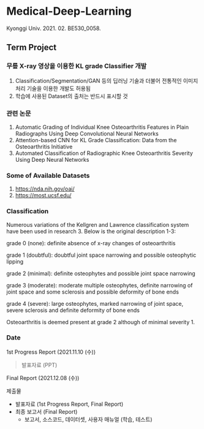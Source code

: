 # Medical-Deep-Learning
Kyonggi Univ. 2021. 02. BE530_0058.

## Term Project 

### 무릎  X-ray 영상을  이용한  KL grade Classifier 개발

1. Classification/Segmentation/GAN 등의 딥러닝 기술과 더불어 전통적인 이미지 처리 기술을 이용한 개발도 허용됨
2. 학습에 사용된 Dataset의 출처는 반드시 표시할 것

### 관련 논문

1. Automatic Grading of Individual Knee Osteoarthritis Features in Plain Radiographs Using Deep Convolutional Neural Networks
2. Attention-based CNN for KL Grade Classification: Data from the Osteoarthritis Initiative
3. Automated Classification of Radiographic Knee Osteoarthritis Severity Using Deep Neural Networks

### Some of Available Datasets

1. https://nda.nih.gov/oai/
2. https://most.ucsf.edu/

### Classification

Numerous variations of the Kellgren and Lawrence classification system have been used in research 3. Below is the original description 1-3:

grade 0 (none): definite absence of x-ray changes of osteoarthritis

grade 1 (doubtful): doubtful joint space narrowing and possible osteophytic lipping

grade 2 (minimal): definite osteophytes and possible joint space narrowing

grade 3 (moderate): moderate multiple osteophytes, definite narrowing of joint space and some sclerosis and possible deformity of bone ends

grade 4 (severe): large osteophytes, marked narrowing of joint space, severe sclerosis and definite deformity of bone ends

Osteoarthritis is deemed present at grade 2 although of minimal severity 1. 

### Date

1st Progress Report (2021.11.10 (수))
> 발표자료 (PPT)

Final Report (2021.12.08 (수))

제출물

- 발표자료  (1st Progress Report, Final Report)
- 최종  보고서  (Final Report)
  - 보고서, 소스코드, 데이터셋, 사용자  매뉴얼  (학습, 테스트)
